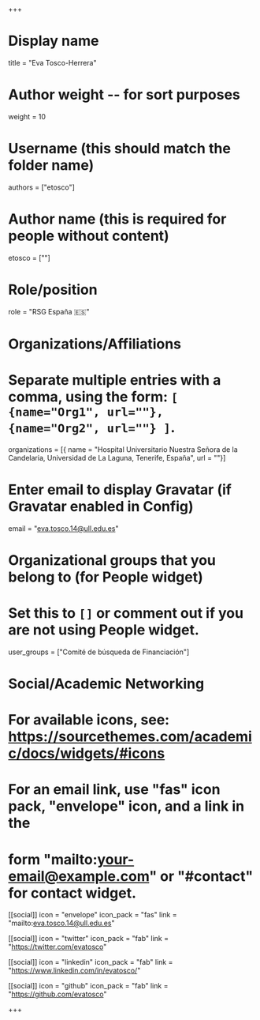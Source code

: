 +++
# Display name
title = "Eva Tosco-Herrera"

# Author weight -- for sort purposes
weight = 10

# Username (this should match the folder name)
authors = ["etosco"]

# Author name (this is required for people without content)
etosco = [""]

# Role/position
role = "RSG España :es:"

# Organizations/Affiliations
#   Separate multiple entries with a comma, using the form: `[ {name="Org1", url=""}, {name="Org2", url=""} ]`.
organizations = [{ name = "Hospital Universitario Nuestra Señora de la Candelaria, Universidad de La Laguna, Tenerife, España", url = ""}]

# Enter email to display Gravatar (if Gravatar enabled in Config)
email = "eva.tosco.14@ull.edu.es"

# Organizational groups that you belong to (for People widget)
#   Set this to `[]` or comment out if you are not using People widget.
user_groups = ["Comité de búsqueda de Financiación"]

# Social/Academic Networking
# For available icons, see: https://sourcethemes.com/academic/docs/widgets/#icons
#   For an email link, use "fas" icon pack, "envelope" icon, and a link in the
#   form "mailto:your-email@example.com" or "#contact" for contact widget.

[[social]]
  icon = "envelope"
  icon_pack = "fas"
  link = "mailto:eva.tosco.14@ull.edu.es"

   [[social]]
   icon = "twitter"
   icon_pack = "fab"
   link = "https://twitter.com/evatosco"

[[social]]
  icon = "linkedin"
  icon_pack = "fab"
  link = "https://www.linkedin.com/in/evatosco/"

 [[social]]
   icon = "github"
   icon_pack = "fab"
   link = "https://github.com/evatosco"

+++
